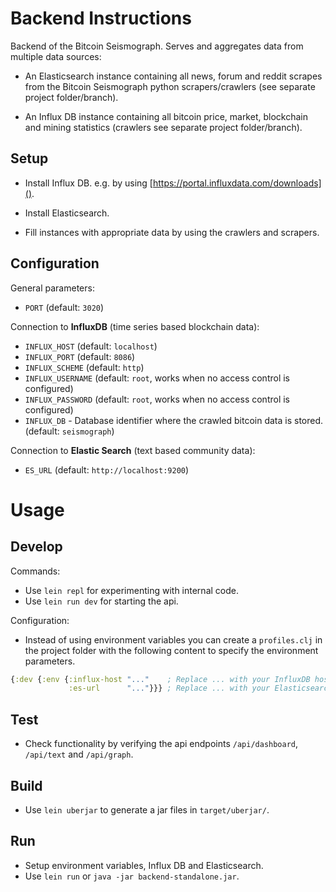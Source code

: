 # Backend Instructions

Backend of the Bitcoin Seismograph. Serves and aggregates data from multiple data sources:

- An Elasticsearch instance containing all news, forum and reddit scrapes from the Bitcoin Seismograph python 
scrapers/crawlers (see separate project folder/branch).

- An Influx DB instance containing all bitcoin price, market, blockchain and mining statistics 
(crawlers see separate project folder/branch).

## Setup

- Install Influx DB. e.g. by using [https://portal.influxdata.com/downloads]().

- Install Elasticsearch.

- Fill instances with appropriate data by using the crawlers and scrapers.

## Configuration

General parameters:
- `PORT` (default: `3020`)

Connection to **InfluxDB** (time series based blockchain data): 
- `INFLUX_HOST` (default: `localhost`)
- `INFLUX_PORT` (default: `8086`)
- `INFLUX_SCHEME` (default: `http`)
- `INFLUX_USERNAME` (default: `root`, works when no access control is configured)
- `INFLUX_PASSWORD` (default: `root`, works when no access control is configured)
- `INFLUX_DB` - Database identifier where the crawled bitcoin data is stored. (default: `seismograph`)

Connection to **Elastic Search** (text based community data):
- `ES_URL` (default: `http://localhost:9200`)

# Usage

## Develop

Commands:
- Use `lein repl` for experimenting with internal code.
- Use `lein run dev` for starting the api.

Configuration: 
- Instead of using environment variables you can create a `profiles.clj` in the project folder with the following 
content to specify the environment parameters.
```clojure
{:dev {:env {:influx-host "..."    ; Replace ... with your InfluxDB host.
             :es-url      "..."}}} ; Replace ... with your Elasticsearch url. 
```

## Test

- Check functionality by verifying the api endpoints `/api/dashboard`, `/api/text` and `/api/graph`.

## Build

- Use `lein uberjar` to generate a jar files in `target/uberjar/`.

## Run

- Setup environment variables, Influx DB and Elasticsearch.
- Use `lein run` or `java -jar backend-standalone.jar`.